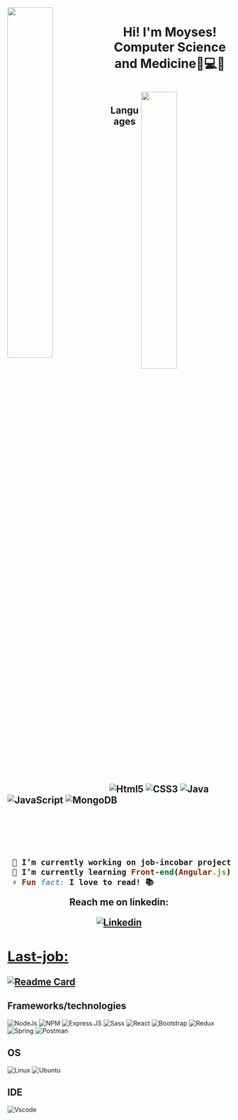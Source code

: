 <img align="left" width="45%" src="https://github-readme-stats.vercel.app/api?username=moyzlevi&count_private=true&show_icons=true&theme=nightowl" />
<h1 align="center">Hi! I'm Moyses!<br> Computer Science and Medicine🧬💻🚀</h1>
<br>
<img width="40%" align="right" src="https://github-readme-stats.vercel.app/api/top-langs/?username=moyzlevi&layout=compact&theme=nightowl" />
<h2 align="center">Languages<h2>
<div display="flex" width="50">    
<img alt="Html5" src="https://img.shields.io/badge/HTML-239120?style=for-the-badge&logo=html5&logoColor=white" />
<img alt="CSS3" src="https://img.shields.io/badge/CSS3-1572B6?style=for-the-badge&logo=css3&logoColor=white" />
<img alt="Java" src="https://img.shields.io/badge/java-%23ED8B00.svg?&style=for-the-badge&logo=java&logoColor=white" />
<img alt="JavaScript" src="https://img.shields.io/badge/JavaScript-F7DF1E?style=for-the-badge&logo=javascript&logoColor=black" />
<img alt="MongoDB" src="https://img.shields.io/badge/MongoDB-4EA94B?style=for-the-badge&logo=mongodb&logoColor=white" />
</div>

<br><br><br>
```ruby
 🔭 I’m currently working on job-incobar project!
 🌱 I’m currently learning Front-end(Angular.js) and Back-end(Java)
 ⚡ Fun fact: I love to read! 📚
 ```
 <div display="flex" align="center" width="50">  
 <p>Reach me on linkedin:</p>
 <a href="https://www.linkedin.com/in/moyses-pietsch-73b88b1a5/">
  <img alt="Linkedin" src="https://img.shields.io/badge/LinkedIn-0077B5?style=for-the-badge&logo=linkedin&logoColor=white" />
 </div>


## Last-job:
[![Readme Card](https://github-readme-stats.vercel.app/api/pin/?username=moyzlevi&repo=job-incobar&theme=nightowl)](https://github.com/moyzlevi/job-incobar)

## Frameworks/technologies
<div display="flex" width="50">    
<img alt="NodeJs" src="https://img.shields.io/badge/Node.js-43853D?style=for-the-badge&logo=node.js&logoColor=white" />
<img alt="NPM" src="https://img.shields.io/badge/npm-CB3837?style=for-the-badge&logo=npm&logoColor=white" />
<img alt="Express.JS" src="https://img.shields.io/badge/Express.js-000000?style=for-the-badge&logo=express&logoColor=white" />
<img alt="Sass" src="https://img.shields.io/badge/Sass-CC6699?style=for-the-badge&logo=sass&logoColor=white" />
<img alt="React" src="https://img.shields.io/badge/React-20232A?style=for-the-badge&logo=react&logoColor=61DAFB" />
<img alt="Bootstrap" src="https://img.shields.io/badge/Bootstrap-563D7C?style=for-the-badge&logo=bootstrap&logoColor=white" />
<img alt="Redux" src="https://img.shields.io/badge/Redux-593D88?style=for-the-badge&logo=redux&logoColor=white" />
<img alt="Spring" src="https://img.shields.io/badge/Spring-6DB33F?style=for-the-badge&logo=spring&logoColor=white" />
<img alt="Postman" src="https://img.shields.io/badge/Postman-FF6C37?style=for-the-badge&logo=Postman&logoColor=white" />
</div>

## OS
<img alt="Linux" src="https://img.shields.io/badge/Linux-FCC624?style=for-the-badge&logo=linux&logoColor=black" />
<img alt="Ubuntu" src="https://img.shields.io/badge/Ubuntu-E95420?style=for-the-badge&logo=ubuntu&logoColor=white" />

## IDE
<img alt="Vscode" src="https://img.shields.io/badge/Visual_Studio_Code-0078D4?style=for-the-badge&logo=visual%20studio%20code&logoColor=white" />


